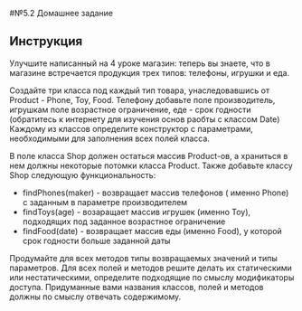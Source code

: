#№5.2 Домашнее задание

## Инструкция
Улучшите написанный на 4 уроке магазин: теперь вы знаете, что в магазине встречается продукция трех типов: телефоны, игрушки и еда.

Создайте три класса под каждый тип товара, унаследовавшись от Product - Phone, Toy, Food. Телефону добавьте поле производитель, игрушкам поле возрастное ограничение, еде - срок годности (обратитесь к интернету для изучения основ раобты с классом Date) Каждому из классов определите конструктор с параметрами, необходимыми для заполнения всех полей класса.

В поле класса Shop должен остаться массив Product-ов, а храниться в нем должны некоторые потомки класса Product.
Также добавьте классу Shop следующую функциональность:
- findPhones(maker) - возвращает массив телефонов ( именно Phone) с заданным в параметре производителем
- findToys(age) - возаращает массив игрушек (именно Toy), подходящих под заданное возрастное ограничение
- findFood(date) - возвращает массив еды (именно Food), у которой срок годности больше заданной даты

Продумайте для всех методов типы возвращаемых значений и типы параметров. Для всех полей и методов решите делать их статическими или нестатическими, определите подходящие по смыслу модификаторы доступа. Придуманные вами названия классов, полей и методов должны по смыслу отвечать содержимому.